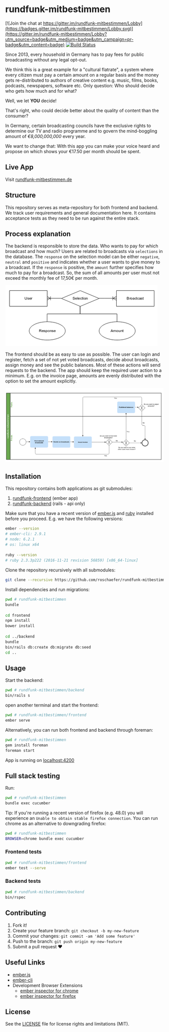 # rundfunk-mitbestimmen

[![Join the chat at https://gitter.im/rundfunk-mitbestimmen/Lobby](https://badges.gitter.im/rundfunk-mitbestimmen/Lobby.svg)](https://gitter.im/rundfunk-mitbestimmen/Lobby?utm_source=badge&utm_medium=badge&utm_campaign=pr-badge&utm_content=badge)
[![Build
Status](https://travis-ci.org/roschaefer/rundfunk-mitbestimmen.svg?branch=master)](https://travis-ci.org/roschaefer/rundfunk-mitbestimmen)

Since 2013, every household in Germany has to pay fees for public
broadcasting without any legal opt-out.

We think this is a great example for a "cultural flatrate", a system where
every citizen must pay a certain amount on a regular basis and the money gets
re-distributed to authors of creative content e.g. music, films, books,
podcasts, newspapers, software etc. Only question: Who should decide who
gets how much and for what?

Well, we let **YOU** decide!

That's right, who could decide better about the quality of content than
the consumer?

In Germany, certain broadcasting councils have the exclusive rights to
determine our TV and radio programme and to govern the mind-boggling amount of
*€8,000,000,000* every year.

We want to change that: With this app you can make your voice heard and propose
on which shows your €17.50 per month should be spent.


## Live App

Visit [rundfunk-mitbestimmen.de](http://rundfunk-mitbestimmen.de/)

## Structure

This repository serves as meta-repository for both frontend and backend. We
track user requirements and general documentation here. It contains acceptance
tests as they need to be run against the entire stack.

## Process explanation

The backend is responsible to store the data. Who wants to pay for which
broadcast and how much? Users are related to broadcasts via `selections` in the
database. The `response` on the selection model can be either `negative`,
`neutral` and `positive` and indicates whether a user wants to give money to a
broadcast. If the `response` is positive, the `amount` further specifies how
much to pay for a broadcast. So, the sum of all amounts per user must not exceed
the monthly fee of 17,50€ per month.

![ER diagram](/documentation/images/er.png)

The frontend should be as easy to use as possible. The user can
login and register, fetch a set of not yet voted broadcasts, decide about
broadcasts, assign money and see the public balances. Most of these
actions will send requests to the backend. The app should keep the required user
action to a minimum. E.g. on the invoice page, amounts are evenly distributed
with the option to set the amount explicitly.

![Process diagram](/documentation/images/process.png)

## Installation

This repository contains both applications as git submodules:

1. [rundfunk-frontend](https://github.com/roschaefer/rundfunk-frontend) (ember app)
2. [rundfunk-backend](https://github.com/roschaefer/rundfunk-backend) (rails - api only)

Make sure that you have a recent version of [ember.js](http://emberjs.com/) and
[ruby](https://www.ruby-lang.org/en/) installed before you proceed. E.g. we have
the following versions:

```sh
ember --version
# ember-cli: 2.9.1
# node: 6.2.1
# os: linux x64

ruby --version
# ruby 2.3.3p222 (2016-11-21 revision 56859) [x86_64-linux]
```

Clone the repository recursively with all submodules:
```sh
git clone --recursive https://github.com/roschaefer/rundfunk-mitbestimmen.git
```

Install dependencies and run migrations:
```sh
pwd # rundfunk-mitbestimmen
bundle

cd frontend
npm install
bower install

cd ../backend
bundle
bin/rails db:create db:migrate db:seed
cd ..
```


## Usage

Start the backend:
```sh
pwd # rundfunk-mitbestimmen/backend
bin/rails s
```

open another terminal and start the frontend:
```sh
pwd # rundfunk-mitbestimmen/frontend
ember serve
```


Alternatively, you can run both frontend and backend through foreman:

```sh
pwd # rundfunk-mitbestimmen
gem install foreman
foreman start
```

App is running on [localhost:4200](http://localhost:4200/)

## Full stack testing

Run:
```sh
pwd # rundfunk-mitbestimmen
bundle exec cucumber
```

Tip: If you're running a recent version of firefox (e.g. 48.0) you will
experience an `Unable to obtain stable firefox connection`. You can run
chrome as an alternative to downgrading firefox:
```sh
pwd # rundfunk-mitbestimmen
BROWSER=chrome bundle exec cucumber
```

### Frontend tests

```sh
pwd # rundfunk-mitbestimmen/frontend
ember test --serve
```

### Backend tests

```sh
pwd # rundfunk-mitbestimmen/backend
bin/rspec
```

## Contributing

1. Fork it!
2. Create your feature branch: `git checkout -b my-new-feature`
3. Commit your changes: `git commit -am 'Add some feature'`
4. Push to the branch: `git push origin my-new-feature`
5. Submit a pull request :heart:


## Useful Links

* [ember.js](http://emberjs.com/)
* [ember-cli](http://ember-cli.com/)
* Development Browser Extensions
  * [ember inspector for chrome](https://chrome.google.com/webstore/detail/ember-inspector/bmdblncegkenkacieihfhpjfppoconhi)
  * [ember inspector for firefox](https://addons.mozilla.org/en-US/firefox/addon/ember-inspector/)


## License

See the [LICENSE](LICENSE.md) file for license rights and limitations
(MIT).
